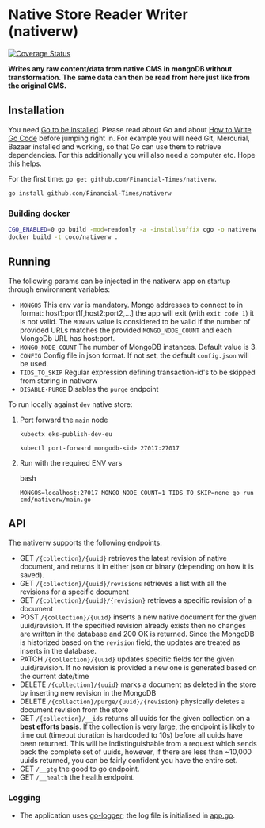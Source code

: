 # Native Store Reader Writer (nativerw)
[![Coverage Status](https://coveralls.io/repos/github/Financial-Times/nativerw/badge.svg?branch=master)](https://coveralls.io/github/Financial-Times/nativerw?branch=master)

__Writes any raw content/data from native CMS in mongoDB without transformation.
The same data can then be read from here just like from the original CMS.__

## Installation

You need [Go to be installed](https://golang.org/doc/install). Please read about Go and about [How to Write Go Code](https://golang.org/doc/code.html) before jumping right in. For example you will need Git, Mercurial, Bazaar installed and working, so that Go can use them to retrieve dependencies. For this additionally you will also need a computer etc. Hope this helps.

For the first time: `go get github.com/Financial-Times/nativerw`.

`go install github.com/Financial-Times/nativerw`

### Building docker

```bash
CGO_ENABLED=0 go build -mod=readonly -a -installsuffix cgo -o nativerw .
docker build -t coco/nativerw .
```

## Running
The following params can be injected in the nativerw app on startup through environment variables:
 - `MONGOS` This env var is mandatory. Mongo addresses to connect to in format: host1:port1[,host2:port2,...] the app will exit (with `exit code 1`) it is not valid. The `MONGOS` value is considered to be valid if the number of provided URLs matches the provided `MONGO_NODE_COUNT` and each MongoDb URL has host:port.
 - `MONGO_NODE_COUNT` The number of MongoDB instances. Default value is 3.
 - `CONFIG` Config file in json format. If not set, the default `config.json` will be used.
 - `TIDS_TO_SKIP` Regular expression defining transaction-id's to be skipped from storing in nativerw
 - `DISABLE-PURGE` Disables the `purge` endpoint

To run locally against `dev` native store:
1. Port forward the `main` node
   
   `kubectx eks-publish-dev-eu`
   
    `kubectl port-forward mongodb-<id> 27017:27017`

2. Run with the required ENV vars
    
    bash
   
    `
    MONGOS=localhost:27017 MONGO_NODE_COUNT=1 TIDS_TO_SKIP=none go run cmd/nativerw/main.go
    `
## API

The nativerw supports the following endpoints:

* GET `/{collection}/{uuid}` retrieves the latest revision of native document, and returns it in either json or binary (depending on how it is saved).
* GET `/{collection}/{uuid}/revisions` retrieves a list with all the revisions for a specific document
* GET `/{collection}/{uuid}/{revision}` retrieves a specific revision of a document
* POST `/{collection}/{uuid}` inserts a new native document for the given uuid/revision. If the specified revision already exists then no changes are written in the database and 200 OK is returned. Since the MongoDB is historized based on the `revision` field, the updates are treated as inserts in the database.
* PATCH `/{collection}/{uuid}` updates specific fields for the given uuid/revision. If no revision is provided a new one is generated based on the current date/time
* DELETE `/{collection}/{uuid}` marks a document as deleted in the store by inserting new revision in the MongoDB
* DELETE `/{collection}/purge/{uuid}/{revision}` physically deletes a document revision from the store
* GET `/{collection}/__ids` returns all uuids for the given collection on a **best efforts basis**. If the collection is very large, the endpoint is likely to time out (timeout duration is hardcoded to 10s) before all uuids have been returned. This will be indistinguishable from a request which sends back the complete set of uuids, however, if there are less than ~10,000 uuids returned, you can be fairly confident you have the entire set.
* GET `/__gtg` the good to go endpoint.
* GET `/__health` the health endpoint.

### Logging

* The application uses [go-logger](https://github.com/Financial-Times/go-logger ); the log file is initialised in [app.go](app.go).
